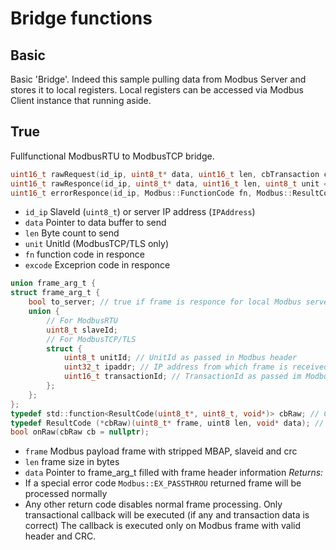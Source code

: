 # Bridge functions

## Basic

Basic 'Bridge'. Indeed this sample pulling data from Modbus Server and stores it to local registers. Local registers can be accessed via Modbus Client instance that running aside.

## True

Fullfunctional ModbusRTU to ModbusTCP bridge.

```c
uint16_t rawRequest(id_ip, uint8_t* data, uint16_t len, cbTransaction cb = nullptr, uint8_t unit = MODBUSIP_UNIT);
uint16_t rawResponce(id_ip, uint8_t* data, uint16_t len, uint8_t unit = MODBUSIP_UNIT);
uint16_t errorResponce(id_ip, Modbus::FunctionCode fn, Modbus::ResultCode excode, uint8_t unit = MODBUSIP_UNIT);
```
- `id_ip` SlaveId (`uint8_t`) or server IP address (`IPAddress`)
- `data` Pointer to data buffer to send
- `len` Byte count to send
- `unit` UnitId (ModbusTCP/TLS only)
- `fn` function code in responce
- `excode` Exceprion code in responce

```c
union frame_arg_t {
struct frame_arg_t {
    bool to_server; // true if frame is responce for local Modbus server/slave
    union {
        // For ModbusRTU
		uint8_t slaveId;
        // For ModbusTCP/TLS
		struct { 
			uint8_t unitId; // UnitId as passed in Modbus header
			uint32_t ipaddr; // IP address from which frame is received
			uint16_t transactionId; // TransactionId as passed im Modbus header
		};
    };
};
typedef std::function<ResultCode(uint8_t*, uint8_t, void*)> cbRaw; // Callback function Type for STL
typedef ResultCode (*cbRaw)(uint8_t* frame, uint8 len, void* data); // Callback function Type
bool onRaw(cbRaw cb = nullptr);
```
- `frame` Modbus payload frame with stripped MBAP, slaveid and crc
- `len` frame size in bytes
- `data` Pointer to frame_arg_t filled with frame header information
*Returns:*
- If a special error code `Modbus::EX_PASSTHROU` returned frame will be processed normally
- Any other return code disables normal frame processing. Only transactional callback will be executed (if any and transaction data is correct)
The callback is executed only on Modbus frame with valid header and CRC.